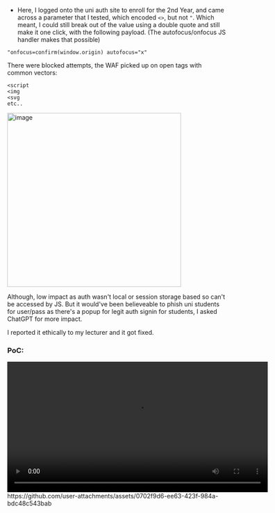 - Here, I logged onto the uni auth site to enroll for the 2nd Year, and came across a parameter that I tested, which encoded ```<>```, but not ```"```. Which meant, I could still break out of the value using a double quote and still make it one click, with the following payload. 
(The autofocus/onfocus JS handler makes that possible)

```"onfocus=confirm(window.origin) autofocus="x"```

There were blocked attempts, the WAF picked up on open tags with common vectors:
```
<script
<img
<svg
etc..
```
<img width="400" height="400" alt="image" src="https://github.com/user-attachments/assets/60fb4536-78c0-498d-81b0-ac8601753534" />


Although, low impact as auth wasn't local or session storage based so can't be accessed by JS. But it would've been believeable to phish uni students for user/pass as there's a popup for legit auth signin for students, I asked ChatGPT for more impact. 

I reported it ethically to my lecturer and it got fixed.

### PoC:
<video width="600" controls>
  <source src="/Assets/uni-rxss.mp4" type="video/mp4">
</video>
https://github.com/user-attachments/assets/0702f9d6-ee63-423f-984a-bdc48c543bab










